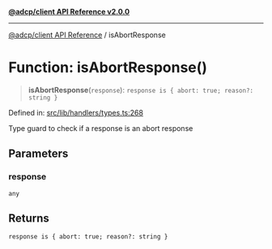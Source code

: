 [**@adcp/client API Reference v2.0.0**](../README.md)

***

[@adcp/client API Reference](../README.md) / isAbortResponse

# Function: isAbortResponse()

> **isAbortResponse**(`response`): `response is { abort: true; reason?: string }`

Defined in: [src/lib/handlers/types.ts:268](https://github.com/adcontextprotocol/adcp-client/blob/e8953d756e5ce5fafa76c5e8fa2f0316f0da0998/src/lib/handlers/types.ts#L268)

Type guard to check if a response is an abort response

## Parameters

### response

`any`

## Returns

`response is { abort: true; reason?: string }`
